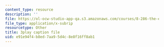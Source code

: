```yaml
---
content_type: resource
description: ''
file: https://ol-ocw-studio-app-qa.s3.amazonaws.com/courses/8-286-the-early-universe-fall-2013/e91e94f4b8ed7aa95d4c8e8f16ff8ab1_seBwiL9InII.srt
file_type: application/x-subrip
resourcetype: Other
title: 3play caption file
uid: e91e94f4-b8ed-7aa9-5d4c-8e8f16ff8ab1
---
```

